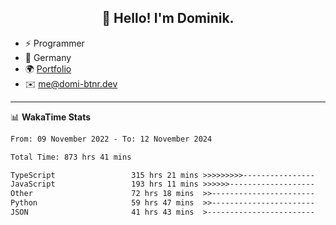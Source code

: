 <h2 align="center">👋 Hello! I'm Dominik.</h2>

- ⚡ Programmer
- 📍 Germany
- 🌍 [Portfolio](https://domi-btnr.dev)
- ✉️ [me@domi-btnr.dev](mailto://me@domi-btnr.dev)

---
📊 **WakaTime Stats**
<!--START_SECTION:waka-->

```txt
From: 09 November 2022 - To: 12 November 2024

Total Time: 873 hrs 41 mins

TypeScript                 315 hrs 21 mins >>>>>>>>>----------------   36.10 %
JavaScript                 193 hrs 11 mins >>>>>>-------------------   22.11 %
Other                      72 hrs 18 mins  >>-----------------------   08.28 %
Python                     59 hrs 47 mins  >>-----------------------   06.84 %
JSON                       41 hrs 43 mins  >------------------------   04.78 %
```

<!--END_SECTION:waka-->
